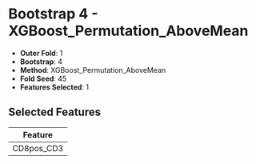 # Bootstrap 4 - XGBoost_Permutation_AboveMean

- **Outer Fold**: 1
- **Bootstrap**: 4
- **Method**: XGBoost_Permutation_AboveMean
- **Fold Seed**: 45
- **Features Selected**: 1

## Selected Features

| Feature |
|---------|
| CD8pos_CD3 |
